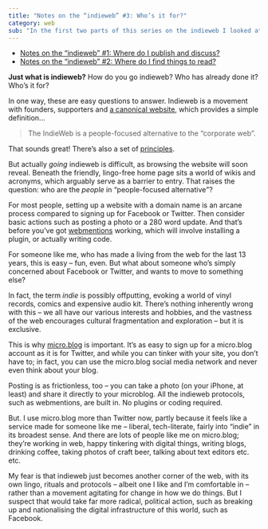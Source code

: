 ```yaml
---
title: "Notes on the “indieweb” #3: Who’s it for?"
category: web
sub: "In the first two parts of this series on the indieweb I looked at publishing to your own website, conversations off the social media giants’ networks and finding content when you’re no longer using Twitter, Facebook etc. In this part I’ll start to explore the meaning of “indieweb” – specifically, who it’s for."
---
```


- [Notes on the “indieweb” #1: Where do I publish and discuss?](/posts/indiewebish/)
- [Notes on the “indieweb” #2: Where do I find things to read?](/posts/indiewebish-2/)

**Just what is indieweb?** How do you go indieweb? Who has already done it? Who’s it for?

In one way, these are easy questions to answer. Indieweb is a movement with founders, supporters and [a canonical website](https://indieweb.org/), which provides a simple definition...

> The IndieWeb is a people-focused alternative to the “corporate web”.

That sounds great! There’s also a set of [principles](https://indieweb.org/principles).

But actually _going_ indieweb is difficult, as browsing the website will soon reveal. Beneath the friendly, lingo-free home page sits a world of wikis and acronyms, which arguably serve as a barrier to entry. That raises the question: who are the _people_ in <q>people-focused alternative</q>?

For most people, setting up a website with a domain name is an arcane process compared to signing up for Facebook or Twitter. Then consider basic actions such as posting a photo or a 280 word update. And that’s before you’ve got [webmentions](https://en.wikipedia.org/wiki/Webmention) working, which will involve installing a plugin, or actually writing code.

For someone like me, who has made a living from the web for the last 13 years, this is easy – fun, even. But what about someone who’s simply concerned about Facebook or Twitter, and wants to move to something else?

In fact, the term _indie_ is possibly offputting, evoking a world of vinyl records, comics and expensive audio kit. There’s nothing inherently wrong with this – we all have our various interests and hobbies, and the vastness of the web encourages cultural fragmentation and exploration – but it is exclusive.

This is why [micro.blog](https://micro.blog) is important. It’s as easy to sign up for a micro.blog account as it is for Twitter, and while you can tinker with your site, you don’t have to; in fact, you can use the micro.blog social media network and never even think about your blog.

Posting is as frictionless, too – you can take a photo (on your iPhone, at least) and share it directly to your microblog. All the indieweb protocols, such as webmentions, are built in. No plugins or coding required.

But. I use micro.blog more than Twitter now, partly because it feels like a service made for someone like me – liberal, tech-literate, fairly into “indie” in its broadest sense. And there are lots of people like me on micro.blog; they’re working in web, happy tinkering with digital things, writing blogs, drinking coffee, taking photos of craft beer, talking about text editors etc. etc.

My fear is that indieweb just becomes another corner of the web, with its own lingo, rituals and protocols – albeit one I like and I’m comfortable in – rather than a movement agitating for change in how we do things. But I suspect that would take far more radical, political action, such as breaking up and nationalising the digital infrastructure of this world, such as Facebook.






